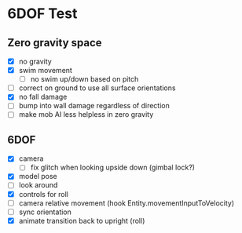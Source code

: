 # 6DOF Test

## Zero gravity space
- [x] no gravity
- [x] swim movement
  - [ ] no swim up/down based on pitch
- [ ] correct on ground to use all surface orientations
- [x] no fall damage
- [ ] bump into wall damage regardless of direction
- [ ] make mob AI less helpless in zero gravity

## 6DOF
- [x] camera
  - [ ] fix glitch when looking upside down (gimbal lock?)
- [x] model pose
- [ ] look around
- [x] controls for roll
- [ ] camera relative movement (hook Entity.movementInputToVelocity)
- [ ] sync orientation
- [x] animate transition back to upright (roll)
